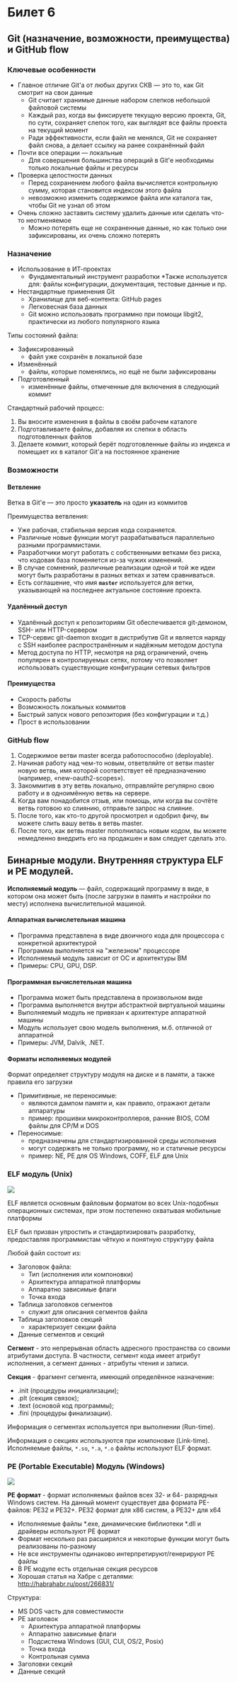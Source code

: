 # Билет 6
## Git (назначение, возможности, преимущества) и GitHub flow

### Ключевые особенности

* Главное отличие Git'а от любых других СКВ — это то, как Git смотрит на свои данные
    * Git считает хранимые данные набором слепков небольшой файловой системы
    * Каждый раз, когда вы фиксируете текущую версию проекта, Git, по сути, сохраняет слепок того, как выглядят все файлы проекта на текущий момент
    * Ради эффективности, если файл не менялся, Git не сохраняет файл снова, а делает ссылку на ранее сохранённый файл
* Почти все операции — локальные
    * Для совершения большинства операций в Git'е необходимы только локальные файлы и ресурсы
* Проверка целостности данных
    * Перед сохранением любого файла вычисляется контрольную сумму, которая становится индексом этого файла
    * невозможно изменить содержимое файла или каталога так, чтобы Git не узнал об этом
* Очень сложно заставить систему удалить данные или сделать что-то неотменяемое
    * Можно потерять еще не сохраненные данные, но как только они зафиксированы, их очень сложно потерять

### Назначение

* Использование в ИТ-проектах
    * Фундаментальный инструмент разработки
    *Также используется для: файлы конфигурации, документация, тестовые данные и пр.
* Нестандартные применения Git
    * Хранилище для веб-контента: GitHub pages
    * Легковесная база данных
    * Git можно использовать программно при помощи libgit2, практически из любого популярного языка

Типы состояний файла:

* Зафиксированный
    * файл уже сохранён в локальной базе
* Изменённый
    * файлы, которые поменялись, но ещё не были зафиксированы
* Подготовленный
    * изменённые файлы, отмеченные для включения в следующий коммит


Стандартный рабочий процесс:

1. Вы вносите изменения в файлы в своём рабочем каталоге
2. Подготавливаете файлы, добавляя их слепки в область подготовленных файлов
3. Делаете коммит, который берёт подготовленные файлы из индекса и помещает их в каталог Git'а на постоянное хранение


### Возможности

#### Ветвление
Ветка в Git'е — это просто __указатель__ на один из коммитов

Преимущества ветвления:

* Уже рабочая, стабильная версия кода сохраняется.
* Различные новые функции могут разрабатываться параллельно разными программистами.
* Разработчики могут работать с собственными ветками без риска, что кодовая база поменяется из-за чужих изменений.
* В случае сомнений, различные реализации одной и той же идеи могут быть разработаны в разных ветках и затем сравниваться.
* Есть соглашение, что имя __`master`__ используется для ветки, указывающей на последнее актуальное состояние проекта.

#### Удалённый доступ

* Удалённый доступ к репозиториям Git обеспечивается git-демоном, SSH- или HTTP-сервером
* TCP-сервис git-daemon входит в дистрибутив Git и является наряду с SSH наиболее распространённым и надёжным методом доступа
* Метод доступа по HTTP, несмотря на ряд ограничений, очень популярен в контролируемых сетях, потому что позволяет использовать существующие конфигурации сетевых фильтров

#### Преимущества

* Скорость работы
* Возможность локальных коммитов
* Быстрый запуск нового репозитория (без конфигурации и т.д.)
* Прост в использовании


### GitHub flow

1. Содержимое ветви master всегда работоспособно (deployable).
2. Начиная работу над чем-то новым, ответвляйте от ветви master новую ветвь, имя которой соответствует её предназначению (например, «new-oauth2-scopes»).
3. Закоммитив в эту ветвь локально, отправляйте регулярно свою работу и в одноимённую ветвь на сервере.
4. Когда вам понадобится отзыв, или помощь, или когда вы сочтёте ветвь готовою ко слиянию, отправьте запрос на слияние.
5. После того, как кто-то другой просмотрел и одобрил фичу, вы можете слить вашу ветвь в ветвь master.
6. После того, как ветвь master пополнилась новым кодом, вы можете немедленно внедрить его на продакшен и вам следует сделать это.



## Бинарные модули. Внутренняя структура ELF и PE модулей.
__Исполняемый модуль__ — файл, содержащий программу в виде, в котором она может быть (после загрузки в память и настройки по месту) исполнена вычислительной машиной.

#### Аппаратная вычислетельная машина

* Программа представлена в виде двоичного кода для процессора с конкретной архитектурой
* Программа выполняется на "железном" процессоре
* Исполняемый модуль зависит от ОС и архитектуры ВМ
* Примеры: CPU, GPU, DSP.

#### Программная вычислетельная машина

* Программа может быть представлена в произвольном виде
* Программа выполняется внутри абстрактной виртуальной машины
* Выполняемый модуль не привязан к архитектуре аппаратной машины
* Модуль использует свою модель выполнения, м.б. отличной от аппаратной
* Примеры: JVM, Dalvik, .NET.

#### Форматы исполняемых модулей

Формат определяет структуру модуля на диске и в памяти, а также правила его загрузки

* Примитивные, не переносимые:
    * являются дампом памяти и, как правило, отражают детали аппаратуры
    * пример: прошивки микроконтроллеров, ранние BIOS, COM файлы для CP/M и DOS
* Переносимые:
    * предназначены для стандартизированной среды исполнения
    * могут содержвть не только программу, но и статичные ресурсы
    * пример: NE, PE для OS Windows, COFF, ELF для Unix

### ELF модуль (Unix)

![](./pictures/Elf-layout.png)

ELF является основным файловым форматом во всех Unix-подобных операционных системах, при этом постепенно охватывая мобильные платформы

ELF был призван упростить и стандартизировать разработку, предоставляя программистам чёткую и понятную структуру файла

Любой файл состоит из:

* Заголовок файла:
    * Тип (исполнения или компоновки)
    * Архитектура аппаратной платформы
    * Аппаратно зависимые флаги
    * Точка входа
* Таблица заголовков сегментов
    * служит для описания сегментов файла
* Таблица заголовков секций
    * характеризует секции файла
* Данные сегментов и секций


__Сегмент__ - это непрерывная область адресного пространства со своими атрибутами доступа. В частности, сегмент кода имеет атрибут исполнения, а сегмент данных - атрибуты чтения и записи.

__Секция__ - фрагмент сегмента, имеющий определённое назначение:
  - .init (процедуры инициализации);
  - .plt (секция связок);
  - .text (основой код программы);
  - .fini (процедуры финализации).

Информация о сегментах используется при выполнении (Run-time).

Информация о секциях используются при компоновке (Link-time).
Исполняемые файлы, `*.so`, `*.a`, `*.o` файлы используют ELF формат.

### PE (Portable Executable) Модуль (Windows)

![](./pictures/Pe-layout.png)

__PE формат__ - формат исполняемых файлов всех 32- и 64- разрядных Windows систем. На данный момент существует два формата PE-файлов: PE32 и PE32+. PE32 формат для x86 систем, а PE32+ для x64

* Исполняемые файлы *.exe, динамические библиотеки *.dll и драйверы используют PE формат
* Формат несколько раз расширялся и некоторые функции могут быть реализованы по-разному
* Не все инструменты одинаково интерпретируют/генерируют PE файлы
* В PE модуле есть отдельная секция ресурсов
* Хорошая статья на Хабре с деталями: http://habrahabr.ru/post/266831/

Структура:
* MS DOS часть для совместимости
* PE заголовок
    * Архитектура аппаратной платформы
    * Аппаратно зависимые флаги
    * Подсистема Windows (GUI, CUI, OS/2, Posix)
    * Точка входа
    * Контрольная сумма
* Заголовки секций
* Данные секций
